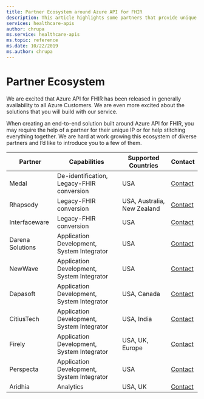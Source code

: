 ```yaml
---
title: Partner Ecosystem around Azure API for FHIR
description: This article highlights some partners that provide unique IP or consulting services to build an end-to-end solution with Azure API for FHIR
services: healthcare-apis
author: chrupa
ms.service: healthcare-apis
ms.topic: reference
ms.date: 10/22/2019
ms.author: chrupa
---
```


# Partner Ecosystem
We are excited that Azure API for FHIR has been released in generally availability to all Azure Customers. We are even more excited about the solutions that you will build with our service.  

When creating an end-to-end solution built around Azure API for FHIR, you may require the help of a partner for their unique IP or for help stitching everything together. We are hard at work growing this ecosystem of diverse partners and I’d like to introduce you to a few of them.


| Partner          | Capabilities                               | Supported Countries         | Contact                                                                                                |
|------------------|--------------------------------------------|-----------------------------|--------------------------------------------------------------------------------------------------------|
| Medal            | De-identification, Legacy-FHIR conversion  | USA                         | [Contact](https://www.medal.com/contact-us/)                                                           |
| Rhapsody         | Legacy-FHIR conversion                     | USA, Australia, New Zealand | [Contact](https://rhapsody.health/contact-us)                                                          |
| Interfaceware    | Legacy-FHIR conversion                     | USA                         | [Contact](https://www.interfaceware.com/contact.html)                                                  |
| Darena Solutions | Application Development, System Integrator | USA                         | [Contact](https://www.darenasolutions.com/contact)                                                     |
| NewWave          | Application Development, System Integrator | USA                         | [Contact](https://azuremarketplace.microsoft.com/en-us/marketplace/apps/newwave.mycareai?tab=Overview) |
| Dapasoft         | Application Development, System Integrator | USA, Canada                 | [Contact](https://www.dapasoft.com/contact-us/)                                                        |
| CitiusTech       | Application Development, System Integrator | USA, India                  | [Contact](https://azuremarketplace.microsoft.com/en-us/marketplace/apps/citiustech.ics?tab=Overview)   |
| Firely           | Application Development, System Integrator | USA, UK, Europe             | [Contact](https://fire.ly/contact/)                                                                    |
| Perspecta        | Application Development, System Integrator | USA                         | [Contact](https://perspecta.com/contact)                                                               |
| Aridhia          | Analytics                                  | USA, UK                     | [Contact](https://azuremarketplace.microsoft.com/en-us/marketplace/apps/aridhiainformatics.analytixagility_workspace_123?tab=Overview) |